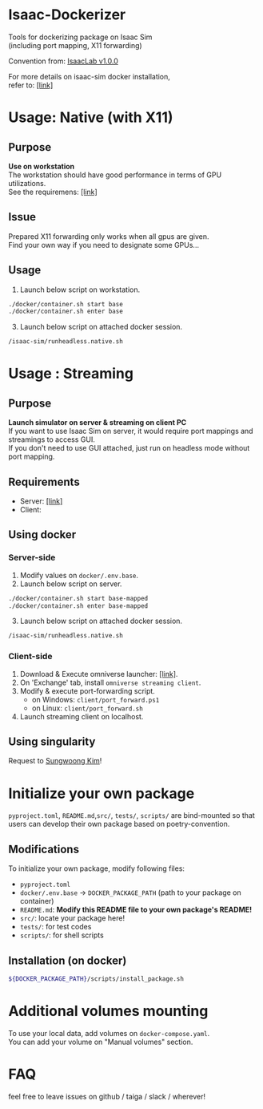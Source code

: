 # Isaac-Dockerizer

Tools for dockerizing package on Isaac Sim  
(including port mapping, X11 forwarding)  

Convention from: [IsaacLab v1.0.0](https://github.com/isaac-sim/IsaacLab/tree/v1.0.0/docker)  

For more details on isaac-sim docker installation,  
refer to: [[link]](https://docs.omniverse.nvidia.com/isaacsim/latest/installation/install_container.html)  

# Usage: Native (with X11)
## Purpose
**Use on workstation**  
The workstation should have good performance in terms of GPU utilizations.  
See the requiremens: [[link]](https://docs.omniverse.nvidia.com/isaacsim/latest/installation/requirements.html)

## Issue
Prepared X11 forwarding only works when all gpus are given.  
Find your own way if you need to designate some GPUs...  

## Usage
1. Launch below script on workstation.
```bash
./docker/container.sh start base
./docker/container.sh enter base
```
3. Launch below script on attached docker session.
```bash
/isaac-sim/runheadless.native.sh
```

# Usage : Streaming
## Purpose
**Launch simulator on server & streaming on client PC**  
If you want to use Isaac Sim on server, it would require port mappings and streamings to access GUI.  
If you don't need to use GUI attached, just run on headless mode without port mapping.  

## Requirements
- Server: [[link]](https://docs.omniverse.nvidia.com/isaacsim/latest/installation/requirements.html)
- Client: 

## Using docker
### Server-side
1. Modify values on `docker/.env.base`.
2. Launch below script on server.
```bash
./docker/container.sh start base-mapped
./docker/container.sh enter base-mapped
```
3. Launch below script on attached docker session.
```bash
/isaac-sim/runheadless.native.sh
```
### Client-side
1. Download & Execute omniverse launcher: [[link]](https://developer.nvidia.com/omniverse#section-getting-started).
2. On 'Exchange' tab, install `omniverse streaming client`.
3. Modify & execute port-forwarding script.
    - on Windows: `client/port_forward.ps1`
    - on Linux: `client/port_forward.sh`
4. Launch streaming client on localhost.

## Using singularity
Request to [Sungwoong Kim](sukim96@yonsei.ac.kr)!

# Initialize your own package
`pyproject.toml`, `README.md`,`src/`, `tests/`, `scripts/` are bind-mounted so that users can develop their own package based on poetry-convention.  
## Modifications
To initialize your own package, modify following files:  
- `pyproject.toml`
- `docker/.env.base` -> `DOCKER_PACKAGE_PATH` (path to your package on container)
- `README.md`: **Modify this README file to your own package's README!**
- `src/`: locate your package here!
- `tests/`: for test codes
- `scripts/`: for shell scripts

## Installation (on docker)
```bash
${DOCKER_PACKAGE_PATH}/scripts/install_package.sh
```

# Additional volumes mounting  
To use your local data, add volumes on `docker-compose.yaml`.  
You can add your volume on "Manual volumes" section.  

# FAQ
feel free to leave issues on github / taiga / slack / wherever!